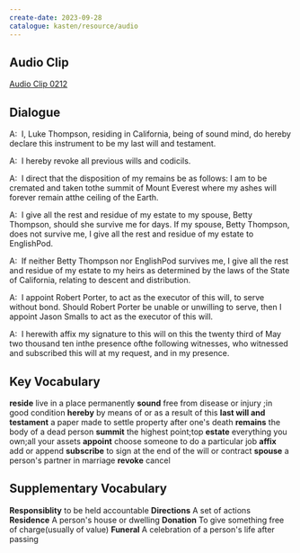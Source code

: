 ```yaml
---
create-date: 2023-09-28
catalogue: kasten/resource/audio
---
```


## Audio Clip
[Audio Clip 0212](https://archive.org/download/englishpod_all/englishpod_0212dg.mp3)

## Dialogue
A:  I, Luke Thompson, residing in California, being of sound mind, do hereby declare this instrument to be my last will and testament. 

A:  I hereby revoke all previous wills and codicils. 

A:  I direct that the disposition of my remains be as follows: I am to be cremated and taken tothe summit of Mount Everest where my ashes will forever remain atthe ceiling of the Earth. 

A:  I give all the rest and residue of my estate to my spouse, Betty Thompson, should she survive me for days. If my spouse, Betty Thompson, does not survive me, I give all the rest and residue of my estate to EnglishPod. 

A:  If neither Betty Thompson nor EnglishPod survives me, I give all the rest and residue of my estate to my heirs as determined by the laws of the State of California, relating to descent and distribution. 

A:  I appoint Robert Porter, to act as the executor of this will, to serve without bond. Should Robert Porter be unable or unwilling to serve, then I appoint Jason Smalls to act as the executor of this will. 

A:  I herewith affix my signature to this will on this the twenty third of May two thousand ten inthe presence ofthe following witnesses, who witnessed and subscribed this will at my request, and in my presence. 

## Key Vocabulary
**reside**                       live in a place permanently
**sound**                        free from disease or injury ;in good condition
**hereby**                       by means of or as a result of this
**last will and testament**      a paper made to settle property after one's death
**remains**                      the body of a dead person
**summit**                       the highest point;top
**estate**                       everything you own;all your assets
**appoint**                      choose someone to do a particular job
**affix**                        add or append
**subscribe**                    to sign at the end of the will or contract
**spouse**                       a person's partner in marriage
**revoke**                       cancel

## Supplementary Vocabulary
**Responsiblity**      to be held accountable
**Directions**         A set of actions
**Residence**          A person's house or dwelling
**Donation**           To give something free of charge(usually of value)
**Funeral**            A celebration of a person's life after passing
